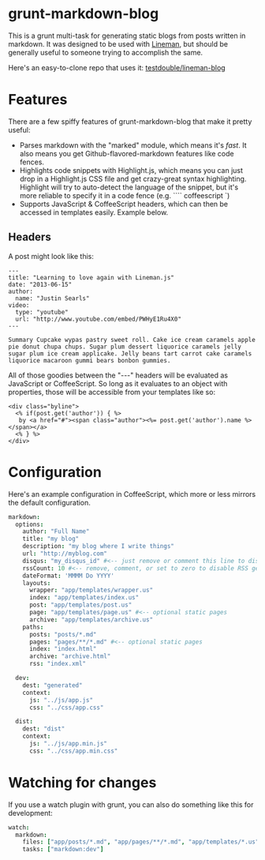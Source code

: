 # grunt-markdown-blog

This is a grunt multi-task for generating static blogs from posts written in markdown. It was designed to be used with [Lineman](https://github.com/testdouble/lineman), but should be generally useful to someone trying to accomplish the same.

Here's an easy-to-clone repo that uses it: [testdouble/lineman-blog](https://github.com/testdouble/lineman-blog)

# Features

There are a few spiffy features of grunt-markdown-blog that make it pretty useful:

* Parses markdown with the "marked" module, which means it's *fast*. It also means you get Github-flavored-markdown features like code fences.
* Highlights code snippets with Highlight.js, which means you can just drop in a Highlight.js CSS file and get crazy-great syntax highlighting. Highlight will try to auto-detect the language of the snippet, but it's more reliable to specify it in a code fence (e.g. ```` coffeescript `)
* Supports JavaScript & CoffeeScript headers, which can then be accessed in templates easily. Example below.

## Headers

A post might look like this:

```
---
title: "Learning to love again with Lineman.js"
date: "2013-06-15"
author:
  name: "Justin Searls"
video:
  type: "youtube"
  url: "http://www.youtube.com/embed/PWHyE1Ru4X0"
---

Summary Cupcake wypas pastry sweet roll. Cake ice cream caramels apple pie donut chupa chups. Sugar plum dessert liquorice caramels jelly sugar plum ice cream applicake. Jelly beans tart carrot cake caramels liquorice macaroon gummi bears bonbon gummies.

```

All of those goodies between the "---" headers will be evaluated as JavaScript or CoffeeScript. So long as it evaluates to an object with properties, those will be accessible from your templates like so:

```
<div class="byline">
  <% if(post.get('author')) { %>
   by <a href="#"><span class="author"><%= post.get('author').name %></span></a>
  <% } %>
</div>
```

# Configuration

Here's an example configuration in CoffeeScript, which more or less mirrors the default configuration.

``` coffeescript
markdown:
  options:
    author: "Full Name"
    title: "my blog"
    description: "my blog where I write things"
    url: "http://myblog.com"
    disqus: "my_disqus_id" #<-- just remove or comment this line to disable disqus support
    rssCount: 10 #<-- remove, comment, or set to zero to disable RSS generation
    dateFormat: 'MMMM Do YYYY'
    layouts:
      wrapper: "app/templates/wrapper.us"
      index: "app/templates/index.us"
      post: "app/templates/post.us"
      page: "app/templates/page.us" #<-- optional static pages
      archive: "app/templates/archive.us"
    paths:
      posts: "posts/*.md"
      pages: "pages/**/*.md" #<-- optional static pages
      index: "index.html"
      archive: "archive.html"
      rss: "index.xml"

  dev:
    dest: "generated"
    context:
      js: "../js/app.js"
      css: "../css/app.css"

  dist:
    dest: "dist"
    context:
      js: "../js/app.min.js"
      css: "../css/app.min.css"

```

# Watching for changes

If you use a watch plugin with grunt, you can also do something like this for development:

``` coffeescript
watch:
  markdown:
    files: ["app/posts/*.md", "app/pages/**/*.md", "app/templates/*.us"]
    tasks: ["markdown:dev"]
```
